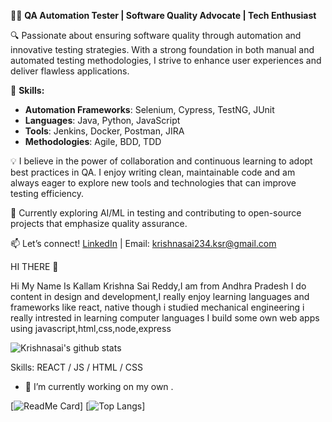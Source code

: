 
👩‍💻 **QA Automation Tester | Software Quality Advocate | Tech Enthusiast**

🔍 Passionate about ensuring software quality through automation and innovative testing strategies. With a strong foundation in both manual and automated testing methodologies, I strive to enhance user experiences and deliver flawless applications.

🚀 **Skills:**
- **Automation Frameworks**: Selenium, Cypress, TestNG, JUnit
- **Languages**: Java, Python, JavaScript
- **Tools**: Jenkins, Docker, Postman, JIRA
- **Methodologies**: Agile, BDD, TDD

💡 I believe in the power of collaboration and continuous learning to adopt best practices in QA. I enjoy writing clean, maintainable code and am always eager to explore new tools and technologies that can improve testing efficiency.

🌱 Currently exploring AI/ML in testing and contributing to open-source projects that emphasize quality assurance.

📫 Let’s connect! [LinkedIn](https://www.linkedin.com/in/krishna-sai-reddy-627460223/) | Email: krishnasai234.ksr@gmail.com






HI THERE 👋

Hi My Name Is Kallam Krishna Sai Reddy,I am from Andhra Pradesh I do content in design and development,I really enjoy learning languages and frameworks like react, native
though i studied mechanical engineering i really intrested in learning computer languages
I build some own web apps using javascript,html,css,node,express

![Krishnasai's github stats](https://github-readme-stats.vercel.app/api?username=krishnasai231&theme=radical)


Skills:  REACT / JS / HTML / CSS

- 🔭 I’m currently working on my own . 

[![ReadMe Card](https://github-readme-stats.vercel.app/api/pin/?username=krishnasai231&repo=github-readme-stats)]
[![Top Langs](https://github-readme-stats.vercel.app/api/top-langs/?username=krishnasai231&layout=compact)]



